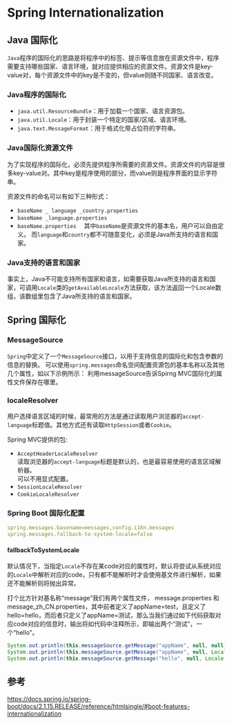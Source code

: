 # Spring Internationalization

## Java 国际化
`Java`程序的国际化的思路是将程序中的标签、提示等信息放在资源文件中，程序需要支持哪些国家、语言环境，就对应提供相应的资源文件。资源文件是key-value对，每个资源文件中的key是不变的，但value则随不同国家、语言改变。 
 
### Java程序的国际化
- `java.util.ResourceBundle`：用于加载一个国家、语言资源包。
- `java.util.Locale`：用于封装一个特定的国家/区域、语言环境。
- `java.text.MessageFormat`：用于格式化带占位符的字符串。

### Java国际化资源文件
为了实现程序的国际化，必须先提供程序所需要的资源文件。资源文件的内容是很多key-value对。其中key是程序使用的部分，而value则是程序界面的显示字符串。

资源文件的命名可以有如下三种形式：  
- `baseName _ language _country.properties`
- `baseName _language.properties`  
- `baseName.properties  `
其中`baseName`是资源文件的基本名，用户可以自由定义。
而`language`和`country`都不可随意变化，必须是Java所支持的语言和国家。

### Java支持的语言和国家

事实上，Java不可能支持所有国家和语言，如需要获取Java所支持的语言和国家，可调用`Locale`类的`getAvailableLocale`方法获取，该方法返回一个Locale数组，该数组里包含了Java所支持的语言和国家。

## Spring 国际化

### MessageSource
`Spring`中定义了一个`MessageSource`接口，以用于支持信息的国际化和包含参数的信息的替换。
可以使用`spring.messages`命名空间配置资源包的基本名称以及其他几个属性，如以下示例所示：
利用messageSource告诉Spirng MVC国际化的属性文件保存在哪里。

### localeResolver
用户选择语言区域的时候，最常用的方法是通过读取用户浏览器的`accept-language`标题值。其他方式还有读取`HttpSession`或者`Cookie`。

Spring MVC提供的包:
- `AcceptHeaderLocaleResolver`  
读取浏览器的`accept-language`标题是默认的，也是最容易使用的语言区域解析器。  
可以不用显式配置。
- `SessionLocaleResolver`
- `CookieLocaleResolver`

### Spring Boot 国际化配置

```yml
spring.messages.basename=messages,config.i18n.messages
spring.messages.fallback-to-system-locale=false
```

#### fallbackToSystemLocale
默认情况下，当指定`Locale`不存在某code对应的属性时，默认将尝试从系统对应的`Locale`中解析对应的code，只有都不能解析时才会使用基文件进行解析，如果还不能解析则将抛出异常。

打个比方针对基名称“message”我们有两个属性文件， message.properties 和 message_zh_CN.properties，其中前者定义了appName=test，且定义了hello=hello，而后者只定义了appName=测试，那么当我们通过如下代码获取对应code对应的信息时，输出将如代码中注释所示，即输出两个“测试”，一个“hello”。

```java
System.out.println(this.messageSource.getMessage("appName", null, null));//测试
System.out.println(this.messageSource.getMessage("appName", null, Locale.ENGLISH));//测试
System.out.println(this.messageSource.getMessage("hello", null, Locale.CHINA));//hello
```

## 参考
https://docs.spring.io/spring-boot/docs/2.1.15.RELEASE/reference/htmlsingle/#boot-features-internationalization


